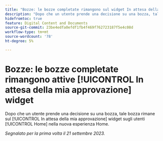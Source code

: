 ```yaml
---
title: "Bozze: le bozze completate rimangono sul widget In attesa della mia approvazione"
description: "Dopo che un utente prende una decisione su una bozza, tale bozza rimane sul [!UICONTROL In attesa della mia approvazione] widget sugli utenti [!UICONTROL Home] nella nuova esperienza Home."
hidefromtoc: true
feature: Digital Content and Documents
source-git-commit: 23be4edfa0efdf1fb4f469f762723187f5e4c08d
workflow-type: tm+mt
source-wordcount: '78'
ht-degree: 5%

---
```



# Bozze: le bozze completate rimangono attive [!UICONTROL In attesa della mia approvazione] widget

Dopo che un utente prende una decisione su una bozza, tale bozza rimane sul [!UICONTROL In attesa della mia approvazione] widget sugli utenti [!UICONTROL Home] nella nuova esperienza Home.

_Segnalato per la prima volta il 21 settembre 2023._
